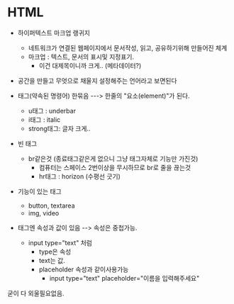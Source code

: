 # HTML

- 하이퍼텍스트 마크업 랭귀지
  - 네트워크가 연결된 웹페이지에서 문서작성, 읽고, 공유하기위해 만들어진 체계
  - 마크업 : 텍스트, 문서의 표시및 지정표기.
    - 이건 대제목이니까 크게.. (메타데이터?)

- 공간을 만들고 무엇으로 채울지 설정해주는 언어라고 보면된다



- 태그(약속된 명령어) 한묶음 ---> 한줄의 "요소(element)"가 된다.
  - u태그 : underbar
  - i태그 : italic
  - strong태그: 글자 크게..

- 빈 태그
  - br같은것 (종료태그같은게 없으니 그냥 태그자체로 기능만 가진것)
    - 컴퓨터는 스페이스 2번이상을 무시하므로 br로 줄을 끊는것
    - hr태그 : horizon (수평선 긋기)

- 기능이 있는 태그
  - button, textarea
  - img, video



- 태그엔 속성과 값이 있음 --> 속성은 중첩가능.
  - input type="text" 처럼 
    - type은 속성
    - text는 값.
    - placeholder 속성과 같이사용가능
      - input type="text" placeholder="이름을 입력해주세요"

굳이 다 외울필요없음.